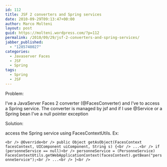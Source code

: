 ```yaml
---
id: 112
title: JSF 2 converters and Spring services
date: 2010-09-29T09:13:47+00:00
author: Marco Molteni
layout: post
guid: https://molteni.wordpress.com/?p=112
permalink: /2010/09/29/jsf-2-converters-and-spring-services/
jabber_published:
  - "1285748027"
categories:
  - Javaserver Faces
  - JSF
  - Spring
tags:
  - Spring
  - JSF
---
```

Problem:
  
I&#8217;ve a JavaServer Faces 2 converter (@FacesConverter) and I&#8217;ve to access a Spring service. The converter is managed by jsf and if I use @Service or a Spring bean I&#8217;ve a null pointer exception

Solution:
  
access the Spring service using FacesContextUtils. Ex:

`<br />
 @Override<br />
    public Object getAsObject(FacesContext facesContext, UIComponent uiComponent, String s) {<br />
  ...<br />
      if (personneService == null)<br />
          personneService = (PersonneService) FacesContextUtils.getWebApplicationContext(facesContext).getBean("personneService");<br />
   ...<br />
   }<br />
`
